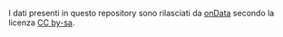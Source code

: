 I dati presenti in questo repository sono rilasciati da [onData](http://ondata.it) secondo la licenza [CC by-sa](https://creativecommons.org/licenses/by-sa/3.0/it/).
